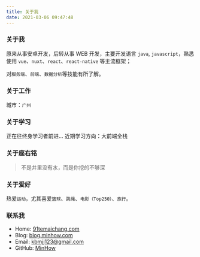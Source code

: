 ```yaml
---
title: 关于我
date: 2021-03-06 09:47:48
---
```

### 关于我
原来从事安卓开发，后转从事 WEB 开发，主要开发语言 `java`, `javascript`，熟悉使用 `vue`、`nuxt`、`react`、`react-native` 等主流框架；

对`服务端`、`前端`、`数据分析`等技能有所了解。

### 关于工作
城市：`广州`
### 关于学习
正在往终身学习者前进...
近期学习方向：大前端全栈
### 关于座右铭
> 不是井里没有水，而是你挖的不够深

### 关于爱好
热爱`运动`，尤其喜爱`篮球`、`跳绳`、`电影（Top250）`、`旅行`。
### 联系我
* Home: [91temaichang.com](https://91temaichang.com)
* Blog: [blog.minhow.com](http://91temaichang.com)
* Email: kbmjj123@gmail.com
* GitHub: [MinHow](https://github.com/kbmjj123)
